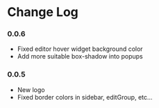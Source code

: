 # Change Log

### 0.0.6
- Fixed editor hover widget background color
- Add more suitable box-shadow into popups

### 0.0.5
- New logo
- Fixed border colors in sidebar, editGroup, etc...
